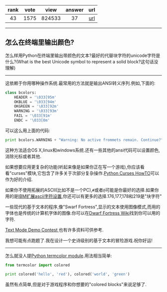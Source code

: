 
| rank | vote | view | answer | url |
|:-:|:-:|:-:|:-:|:-:|
|43|1575|824533|37| [url](http://stackoverflow.com/questions/287871/print-in-terminal-with-colors) |
***

## 怎么在终端里输出颜色?

怎么样用Python在终端里输出带颜色的文本?最好的代替块字符的unicode字符是什么?(What is the best Unicode symbol to represent a solid block?这句话没理解)

***

这依赖于你用哪种操作系统.最常用的方法就是输出ANSI转义序列.例如,下面的:

```python
class bcolors:
    HEADER = '\033[95m'
    OKBLUE = '\033[94m'
    OKGREEN = '\033[92m'
    WARNING = '\033[93m'
    FAIL = '\033[91m'
    ENDC = '\033[0m'
```

可以这么用上面的代码:

```python
print bcolors.WARNING + "Warning: No active frommets remain. Continue?" + bcolors.ENDC
```

这种方法适合OS X,linux和windows系统.还有一些其他的ansi代码可以设置颜色,消除光标或者其他.

如果想要应用更复杂的功能(听起来像是如果你正在写一个游戏),你应该看看"curses"模块,它包含了许多关于次部分复杂操作.[Python Curses HowTO](https://docs.python.org/2/howto/curses.html)可以作为好的介绍.

如果你不使用拓展的ASCII(比如不是一个PC),`#`或者`@`可能是你最好的选择.如果你用的是[IBM扩展ascii字符设置](http://telecom.tbi.net/asc-ibm.html),你还可以有更多的选择.176,177,178和219是"块字符"

一些现代的基于文本的程序,像"Swarf Fortress",显示的文本使用图像模式,而用的字体也是传统的计算机字体的图像.你可以在[Dwarf Fortress Wiki](http://dwarffortresswiki.org/DF2014:Tilesets)找到你可以用的字符.

[Text Mode Demo Contest ](http://en.wikipedia.org/wiki/Text_Mode_Demo_Contest)也有许多资料可供参考.

我想可能有点跑题了.我在设计一个史诗级别的基于文本的冒险游戏.祝你好运!

***

怎么就没人提[Python termcolor module](https://pypi.python.org/pypi/termcolor).用法相当简单:

```python
from termcolor import colored

print colored('hello', 'red'), colored('world', 'green')
```

虽然有点简单,但是对于游戏程序和你想要的"colored blocks"来说足够了.
